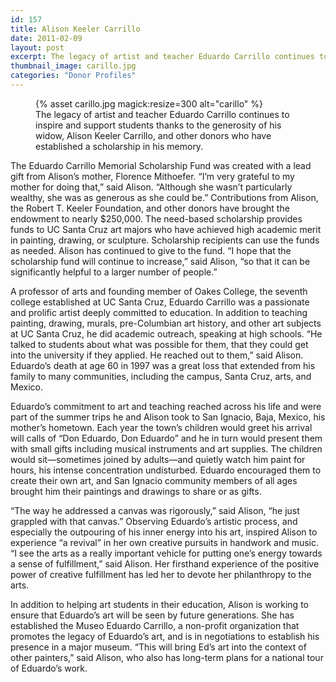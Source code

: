 ```yaml
---
id: 157
title: Alison Keeler Carrillo
date: 2011-02-09
layout: post
excerpt: The legacy of artist and teacher Eduardo Carrillo continues to inspire and support students thanks to the generosity of his widow, Alison Keeler Carrillo, and other donors who have established a scholarship in his memory. “The scholarship is a way for Ed’s vision and values to be carried forward,” said Alison. “He did all kinds of things that really inspired his students to take their art seriously. He not only was a great painter, he was a great teacher.”
thumbnail_image: carillo.jpg
categories: "Donor Profiles"
---
```

<figure class="inline-image right">
{% asset carillo.jpg magick:resize=300 alt="carillo" %}<figcaption>The legacy of artist and teacher Eduardo Carrillo continues to inspire and support students thanks to the generosity of his widow, Alison Keeler Carrillo, and other donors who have established a scholarship in his memory.</figcaption></figure>

The Eduardo Carrillo Memorial Scholarship Fund was created with a lead gift from Alison’s mother, Florence Mithoefer. “I’m very grateful to my mother for doing that,” said Alison. “Although she wasn’t particularly wealthy, she was as generous as she could be.” Contributions from Alison, the Robert T. Keeler Foundation, and other donors have brought the endowment to nearly $250,000. The need-based scholarship provides funds to UC Santa Cruz art majors who have achieved high academic merit in painting, drawing, or sculpture. Scholarship recipients can use the funds as needed. Alison has continued to give to the fund. “I hope that the scholarship fund will continue to increase,” said Alison, “so that it can be significantly helpful to a larger number of people.&#8221;

A professor of arts and founding member of Oakes College, the seventh college established at UC Santa Cruz, Eduardo Carrillo was a passionate and prolific artist deeply committed to education. In addition to teaching painting, drawing, murals, pre-Columbian art history, and other art subjects at UC Santa Cruz, he did academic outreach, speaking at high schools. “He talked to students about what was possible for them, that they could get into the university if they applied. He reached out to them,” said Alison. Eduardo’s death at age 60 in 1997 was a great loss that extended from his family to many communities, including the campus, Santa Cruz, arts, and Mexico.

Eduardo’s commitment to art and teaching reached across his life and were part of the summer trips he and Alison took to San Ignacio, Baja, Mexico, his mother’s hometown. Each year the town’s children would greet his arrival will calls of “Don Eduardo, Don Eduardo” and he in turn would present them with small gifts including musical instruments and art supplies. The children would sit—sometimes joined by adults—and quietly watch him paint for hours, his intense concentration undisturbed. Eduardo encouraged them to create their own art, and San Ignacio community members of all ages brought him their paintings and drawings to share or as gifts.

“The way he addressed a canvas was rigorously,” said Alison, “he just grappled with that canvas.” Observing Eduardo’s artistic process, and especially the outpouring of his inner energy into his art, inspired Alison to experience “a revival” in her own creative pursuits in handwork and music. “I see the arts as a really important vehicle for putting one’s energy towards a sense of fulfillment,” said Alison. Her firsthand experience of the positive power of creative fulfillment has led her to devote her philanthropy to the arts.

In addition to helping art students in their education, Alison is working to ensure that Eduardo’s art will be seen by future generations. She has established the Museo Eduardo Carrillo, a non-profit organization that promotes the legacy of Eduardo’s art, and is in negotiations to establish his presence in a major museum. “This will bring Ed’s art into the context of other painters,” said Alison, who also has long-term plans for a national tour of Eduardo’s work.

